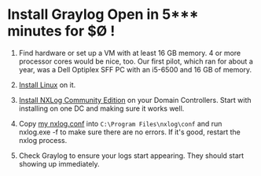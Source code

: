 # Install Graylog Open in 5*** minutes for $Ø !

1. Find hardware or set up a VM with at least 16 GB memory. 4 or more processor 
cores would be nice, too. Our first pilot, which ran for about a year,  was a Dell Optiplex SFF PC with an i5-6500 and 16 GB of memory.

2. [Install Linux](https://ubuntu.com/tutorials/install-ubuntu-server) on it.

3. [Install NXLog Community Edition](https://docs.nxlog.co/userguide/deploy/windows.html) on your Domain Controllers. Start with installing on one DC and making sure it works well.

4. Copy [my nxlog.conf](nxlog.conf) into `C:\Program Files\nxlog\conf` and run nxlog.exe -f to make sure there are no errors. If it's good, restart the nxlog process.

5. Check Graylog to ensure your logs start appearing. They should start showing up immediately.
